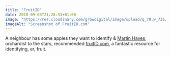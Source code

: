 ```yaml
---
title: "FruitID"
date: 2018-09-03T21:28:53+01:00
image: "https://res.cloudinary.com/growdigital/image/upload/q_70,w_736/v1544344063/fruitid-44405524872.png"
imageAlt: "Screenshot of FruitID.com"
---
```


A neighbour has some apples they want to identify & [Martin Hayes](https://www.theapplemancan.uk), orchardist to the stars, recommended [fruitID.com](http://www.fruitid.com/#main), a fantastic resource for identifying, er, fruit.
